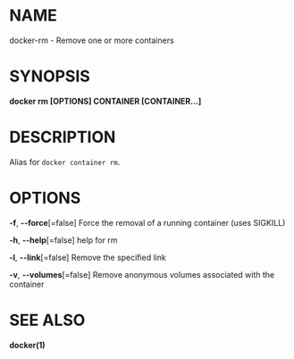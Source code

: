 # NAME

docker-rm - Remove one or more containers

# SYNOPSIS

**docker rm \[OPTIONS\] CONTAINER \[CONTAINER...\]**

# DESCRIPTION

Alias for `docker container rm`.

# OPTIONS

**-f**, **--force**\[=false\] Force the removal of a running container (uses SIGKILL)

**-h**, **--help**\[=false\] help for rm

**-l**, **--link**\[=false\] Remove the specified link

**-v**, **--volumes**\[=false\] Remove anonymous volumes associated with the container

# SEE ALSO

**docker(1)**
